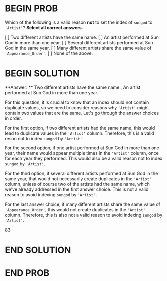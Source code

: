 # BEGIN PROB

Which of the following is a valid reason **not** to set the index of `sungod` to `'Artist'`? **Select all correct answers.**

[ ] Two different artists have the same name.
[ ] An artist performed at Sun God in more than one year.
[ ] Several different artists performed at Sun God in the same year.
[ ] Many different artists share the same value of `'Appearance_Order'`.
[ ] None of the above.

# BEGIN SOLUTION

**Answer: ** Two different artists have the same name., 
An artist performed at Sun God in more than one year.

For this question, it is crucial to know that an index should not contain duplicate values, so we need to consider reasons why `'Artist'` might contain two values that are the same. Let's go through the answer choices in order.


For the first option, if two different artists had the same name, this would lead to duplicate values in the `'Artist'` column. Therefore, this is a valid reson not to index `sungod` by `'Artist'`.

For the second option, if one artist performed at Sun God in more than one year, their name would appear multiple times in the `'Artist'` column, once for each year they performed. This would also be a valid reason not to index `sungod` by `'Artist'`.

For the third option, if several different artists performed at Sun God in the same year, that would not necessarily create duplicates in the `'Artist'` column, unless of course two of the artists had the same name, which we've already addressed in the first answer choice. This is not a valid reason to avoid indexing `sungod` by `'Artist'`.

For the last answer choice, if many different artists share the same value of `'Appearance_Order'`, this would not create duplicates in the `'Artist'` column. Therefore, this is also not a valid reason to avoid indexing `sungod` by `'Artist'`.

<average>83</average>

# END SOLUTION

# END PROB
